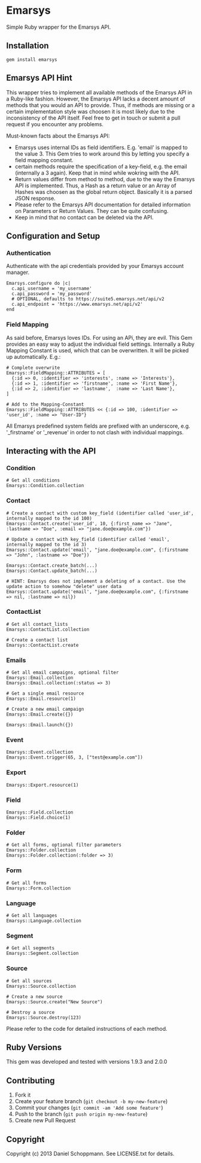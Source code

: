 # Emarsys

Simple Ruby wrapper for the Emarsys API.

## Installation

    gem install emarsys

## Emarsys API Hint

This wrapper tries to implement all available methods of the Emarsys API in a
Ruby-like fashion. However, the Emarsys API lacks a decent amount of methods that
you would an API to provide.
Thus, if methods are missing or a certain implementation
style was choosen it is most likely due to the inconsistency of the API itself.
Feel free to get in touch or submit a pull request if you encounter any problems.

Must-known facts about the Emarsys API:

* Emarsys uses internal IDs as field identifiers. E.g. 'email' is mapped to the value 3.
This Gem tries to work around this by letting you specify a field mapping constant.
* certain methods require the specification of a key-field, e.g. the email (internally a 3 again).
Keep that in mind while wokring with the API.
* Return values differ from method to method, due to the way the Emarsys API is implemented.
Thus, a Hash as a return value or an Array of Hashes was choosen
as the global return object. Basically it is a parsed JSON response.
* Please refer to the Emarsys API documentation for detailed information on Parameters or Return Values. They can be quite confusing.
* Keep in mind that no contact can be deleted via the API.

## Configuration and Setup
### Authentication

Authenticate with the api credentials provided by your Emarsys account manager.

    Emarsys.configure do |c|
      c.api_username = 'my_username'
      c.api_password = 'my_password'
      # OPTIONAL, defaults to https://suite5.emarsys.net/api/v2
      c.api_endpoint = 'https://www.emarsys.net/api/v2'
    end

### Field Mapping

As said before, Emarsys loves IDs. For using an APi, they are evil. This Gem provides
an easy way to adjust the individual field settings. Internally a Ruby Mapping Constant is used,
which that can be overwritten. It will be picked up automatically. E.g.:

    # Complete overwrite
    Emarsys::FieldMapping::ATTRIBUTES = [
      {:id => 0, :identifier => 'interests', :name => 'Interests'},
      {:id => 1, :identifier => 'firstname', :name => 'First Name'},
      {:id => 2, :identifier => 'lastname',  :name => 'Last Name'},
    ]

    # Add to the Mapping-Constant
    Emarsys::FieldMapping::ATTRIBUTES << {:id => 100, :identifier => 'user_id', :name => "User-ID"}

All Emarsys predefined system fields are prefixed with an underscore, e.g. '_firstname' or '_revenue' in order to not
clash with individual mappings.

## Interacting with the API
### Condition

    # Get all conditions
    Emarsys::Condition.collection

### Contact

    # Create a contact with custom key_field (identifier called 'user_id', internally mapped to the id 100)
    Emarsys::Contact.create('user_id', 10, {:first_name => "Jane", :lastname => "Doe", :email => "jane.doe@example.com"})

    # Update a contact with key_field (identifier called 'email', internally mapped to the id 3)
    Emarsys::Contact.update('email', "jane.doe@example.com", {:firstname => "John", :lastname => "Doe"})

    Emarsys::Contact.create_batch(...)
    Emarsys::Contact.update_batch(...)

    # HINT: Emarsys does not implement a deleting of a contact. Use the update action to somehow "delete" user data
    Emarsys::Contact.update('email', "jane.doe@example.com", {:firstname => nil, :lastname => nil})

### ContactList

    # Get all contact_lists
    Emarsys::ContactList.collection

    # Create a contact list
    Emarsys::ContactList.create

### Emails

    # Get all email campaigns, optional filter
    Emarsys::Email.collection
    Emarsys::Email.collection(:status => 3)

    # Get a single email resource
    Emarsys::Email.resource(1)

    # Create a new email campaign
    Emarsys::Email.create({})

    Emarsys::Email.launch({})

### Event

    Emarsys::Event.collection
    Emarsys::Event.trigger(65, 3, ["test@example.com"])

### Export

    Emarsys::Export.resource(1)

### Field

    Emarsys::Field.collection
    Emarsys::Field.choice(1)

### Folder

    # Get all forms, optional filter parameters
    Emarsys::Folder.collection
    Emarsys::Folder.collection(:folder => 3)

### Form

    # Get all forms
    Emarsys::Form.collection

### Language

    # Get all languages
    Emarsys::Language.collection

### Segment

    # Get all segments
    Emarsys::Segment.collection

### Source

    # Get all sources
    Emarsys::Source.collection

    # Create a new source
    Emarsys::Source.create("New Source")

    # Destroy a source
    Emarsys::Source.destroy(123)


Please refer to the code for detailed instructions of each method.

## Ruby Versions

This gem was developed and tested with versions 1.9.3 and 2.0.0


## Contributing

1. Fork it
2. Create your feature branch (`git checkout -b my-new-feature`)
3. Commit your changes (`git commit -am 'Add some feature'`)
4. Push to the branch (`git push origin my-new-feature`)
5. Create new Pull Request


## Copyright

Copyright (c) 2013 Daniel Schoppmann. See LICENSE.txt for details.